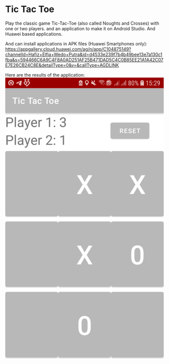 # Tic Tac Toe
Play the classic game Tic-Tac-Toe (also called Noughts and Crosses) with one or two players. and an application to make it on Android Studio. And Huawei based applications.

And can install applications in APK files (Huawei Smartphones only):
https://appgallery.cloud.huawei.com/ag/n/app/C104875149?channelId=Hafiz+Elfia+Wedo+Putra&id=d4533e239f7b4b49bee13e7a130c1fba&s=594466C6A9C4F8A0AD251AF25B471DAD5C4C0B85EE21A1A42C07E7E26CB24C8E&detailType=0&v=&callType=AGDLINK

Here are the results of the application:
![Image of Quiz Tokoh Dunia](https://github.com/hafizelfiawedoputra/TicTacToe/blob/main/WhatsApp%20Image%202021-09-26%20at%2015.31.15.jpeg)

